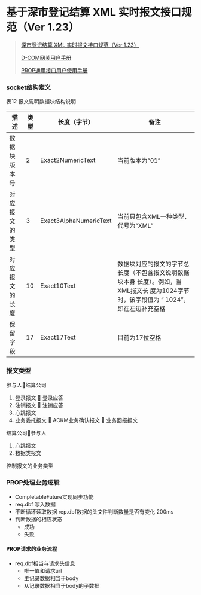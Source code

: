 # 基于深市登记结算 XML 实时报文接口规范（Ver 1.23）

> [深市登记结算 XML 实时报文接口规范（Ver 1.23）](http://www.chinaclear.cn/zdjs/jszsc/202405/f25a16ec032b460d927cfe6628c15460/files/%E6%B7%B1%E5%B8%82%E7%99%BB%E8%AE%B0%E7%BB%93%E7%AE%97XML%E5%AE%9E%E6%97%B6%E6%8A%A5%E6%96%87%E6%8E%A5%E5%8F%A3%E8%A7%84%E8%8C%83%EF%BC%88Ver%201.23%EF%BC%89.pdf)
> 
> [D-COM网关用户手册](http://www.chinaclear.cn/zdjs/cszsc/201704/d79759b58ec146c88ed8e6f5d2a106cc/files/20170426091552503.pdf)
> 
> [PROP通用接口用户使用手册](http://www.chinaclear.cn/zdjs/cshsc/202008/0cd8f32c88c6403eac995d8b78876f36/files/20200804142514409.pdf)
### socket结构定义
表12 报文说明数据块结构说明

| 描述           | 类型      | 长度（字节）         | 备注           |
| -------------- | --------- | -------------- |----------------------------------------------------------------------------------|
|数据块版本号 |2|Exact2NumericText| 当前版本为“01”                                                                        |
|对应报文的类型|3|Exact3AlphaNumericText| 当前只包含XML一种类型，代号为“XML”                                                            |
|对应报文的长度|10|Exact10Text| 数据块对应的报文的字节总长度（不包含报文说明数据块本身 长度）。例如，当XML报文长 度为1024字节时，该字段值为 “      1024”，即在左边补充空格 |
|保留字段 |17 |Exact17Text | 目前为17位空格                                                                         |


### 报文类型
参与人结算公司
1. 登录报文  登录应答
2. 注销报文  注销应答
3. 心跳报文
4. 业务委托报文  ACKM业务确认报文  业务回报报文

结算公司参与人
1. 心跳报文
2. 数据类报文

 
控制报文的业务类型



### PROP处理业务逻辑
- CompletableFuture实现同步功能
- req.dbf 写入数据
- 不断循环读取数据 rep.dbf数据的头文件判断数量是否有变化 200ms
- 判断数据的相应状态 
  - 成功 
  - 失败

#### PROP请求的业务流程
- req.dbf相当与请求头信息
  - 唯一值和请求url
  - 主记录数据相当于body
  - 从记录数据相当于body的子数据